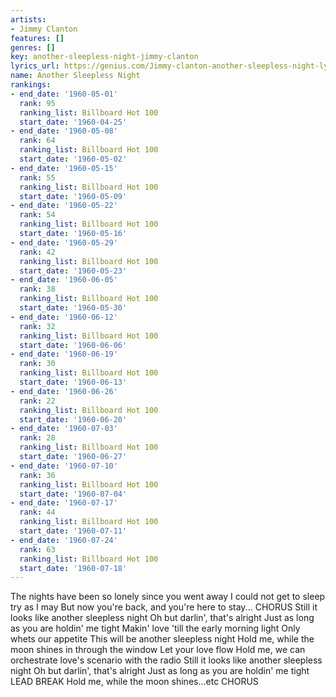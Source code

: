 ```yaml
---
artists:
- Jimmy Clanton
features: []
genres: []
key: another-sleepless-night-jimmy-clanton
lyrics_url: https://genius.com/Jimmy-clanton-another-sleepless-night-lyrics
name: Another Sleepless Night
rankings:
- end_date: '1960-05-01'
  rank: 95
  ranking_list: Billboard Hot 100
  start_date: '1960-04-25'
- end_date: '1960-05-08'
  rank: 64
  ranking_list: Billboard Hot 100
  start_date: '1960-05-02'
- end_date: '1960-05-15'
  rank: 55
  ranking_list: Billboard Hot 100
  start_date: '1960-05-09'
- end_date: '1960-05-22'
  rank: 54
  ranking_list: Billboard Hot 100
  start_date: '1960-05-16'
- end_date: '1960-05-29'
  rank: 42
  ranking_list: Billboard Hot 100
  start_date: '1960-05-23'
- end_date: '1960-06-05'
  rank: 38
  ranking_list: Billboard Hot 100
  start_date: '1960-05-30'
- end_date: '1960-06-12'
  rank: 32
  ranking_list: Billboard Hot 100
  start_date: '1960-06-06'
- end_date: '1960-06-19'
  rank: 30
  ranking_list: Billboard Hot 100
  start_date: '1960-06-13'
- end_date: '1960-06-26'
  rank: 22
  ranking_list: Billboard Hot 100
  start_date: '1960-06-20'
- end_date: '1960-07-03'
  rank: 28
  ranking_list: Billboard Hot 100
  start_date: '1960-06-27'
- end_date: '1960-07-10'
  rank: 36
  ranking_list: Billboard Hot 100
  start_date: '1960-07-04'
- end_date: '1960-07-17'
  rank: 44
  ranking_list: Billboard Hot 100
  start_date: '1960-07-11'
- end_date: '1960-07-24'
  rank: 63
  ranking_list: Billboard Hot 100
  start_date: '1960-07-18'
---
```

The nights have been so lonely since you went away
I could not get to sleep try as I may
But now you're back, and you're here to stay...
CHORUS
Still it looks like another sleepless night
Oh but darlin', that's alright Just as long as you are holdin' me tight
Makin' love 'till the early morning light
Only whets our appetite
This will be another sleepless night
Hold me, while the moon shines in through the window
Let your love flow
Hold me, we can orchestrate love's scenario with the radio
Still it looks like another sleepless night
Oh but darlin', that's alright
Just as long as you are holdin' me tight
LEAD BREAK
Hold me, while the moon shines...etc
CHORUS
